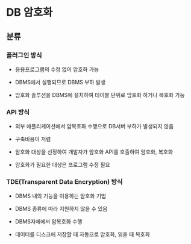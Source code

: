 # DB 암호화

## 분류

### 플러그인 방식

- 응용프로그램의 수정 없이 암호화 가능

- DBMS에서 실행되므로 DBMS 부하 발생

- 암호화 솔루션을 DBMS에 설치하여 테이블 단위로 암호화 하거나 복호화 가능

### API 방식

- 외부 애플리케이션에서 암복호화 수행으로 DB서버 부하가 발생되지 않음

- 구축비용이 저렴

- 암호화 대상을 선정하여 개발자가 암호화 API를 호출하여 암호화, 복호화

- 암호화가 필요한 대상은 프로그램 수정 필요

### TDE(Transparent Data Encryption) 방식

- DBMS 내의 기능을 이용하는 암호화 기법

- DBMS 종류에 따라 지원하지 않을 수 있음

- DBMS자체에서 암복호화 수행

- 데이터를 디스크에 저장할 때 자동으로 암호화, 읽을 때 복호화